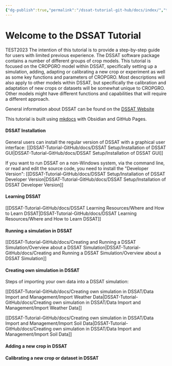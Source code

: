 ```yaml
---
{"dg-publish":true,"permalink":"/dssat-tutorial-git-hub/docs/index/","tags":["gardenEntry"]}
---
```



# Welcome to the DSSAT Tutorial

TEST2023
The intention of this tutorial is to provide a step-by-step guide for users with limited previous experience. The DSSAT software package contains a number of different groups of crop models. This tutorial is focused on the CROPGRO model within DSSAT, specifically setting up a simulation, adding, adapting or calibrating a new crop or experiment as well as some key functions and parameters of CROPGRO. Most descriptions will also apply to other models within DSSAT, but specifically the calibration and adaptation of new crops or datasets will be somewhat unique to CROPGRO. Other models might have different functions and capabilities that will require a different approach. 

General information about DSSAT can be found on the [DSSAT Website](https://dssat.net/)

This tutorial is built using [mkdocs](https://github.com/jobindjohn/obsidian-publish-mkdocs) with Obsidian and GitHub Pages. 

#### DSSAT Installation
General users can install the regular version of DSSAT with a graphical user interface: [[DSSAT-Tutorial-GitHub/docs/DSSAT Setup/Installation of DSSAT GUI\|DSSAT-Tutorial-GitHub/docs/DSSAT Setup/Installation of DSSAT GUI]]

If you want to run DSSAT on a non-Windows system, via the command line, or read and edit the source code, you need to install the "Developer Version": [[DSSAT-Tutorial-GitHub/docs/DSSAT Setup/Installation of DSSAT Developer Version\|DSSAT-Tutorial-GitHub/docs/DSSAT Setup/Installation of DSSAT Developer Version]]

#### Learning DSSAT

[[DSSAT-Tutorial-GitHub/docs/DSSAT Learning Resources/Where and How to Learn DSSAT\|DSSAT-Tutorial-GitHub/docs/DSSAT Learning Resources/Where and How to Learn DSSAT]]

#### Running a simulation in DSSAT

[[DSSAT-Tutorial-GitHub/docs/Creating and Running a DSSAT Simulation/Overview about a DSSAT Simulation\|DSSAT-Tutorial-GitHub/docs/Creating and Running a DSSAT Simulation/Overview about a DSSAT Simulation]]

#### Creating own simulation in DSSAT


Steps of importing your own data into a DSSAT simulation:

[[DSSAT-Tutorial-GitHub/docs/Creating own simulation in DSSAT/Data Import and Management/Import Weather Data\|DSSAT-Tutorial-GitHub/docs/Creating own simulation in DSSAT/Data Import and Management/Import Weather Data]]

[[DSSAT-Tutorial-GitHub/docs/Creating own simulation in DSSAT/Data Import and Management/Import Soil Data\|DSSAT-Tutorial-GitHub/docs/Creating own simulation in DSSAT/Data Import and Management/Import Soil Data]]

#### Adding a new crop in DSSAT


#### Calibrating a new crop or dataset in DSSAT

